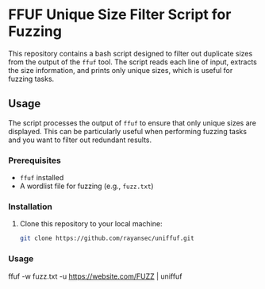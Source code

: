 # FFUF Unique Size Filter Script for Fuzzing

This repository contains a bash script designed to filter out duplicate sizes from the output of the `ffuf` tool. The script reads each line of input, extracts the size information, and prints only unique sizes, which is useful for fuzzing tasks.

## Usage

The script processes the output of `ffuf` to ensure that only unique sizes are displayed. This can be particularly useful when performing fuzzing tasks and you want to filter out redundant results.

### Prerequisites

- `ffuf` installed
- A wordlist file for fuzzing (e.g., `fuzz.txt`)

### Installation

1. Clone this repository to your local machine:
   ```sh
   git clone https://github.com/rayansec/uniffuf.git
### Usage
ffuf -w fuzz.txt -u https://website.com/FUZZ | uniffuf
